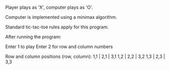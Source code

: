 Player plays as 'X', computer plays as 'O'. 

Computer is implemented using a minimax algorithm.

Standard tic-tac-toe rules apply for this program.

After running the program:

Enter 1 to play
Enter 2 for row and column numbers

Row and column positions (row, column): 
1,1 | 2,1 | 3,1
1,2 | 2,2 | 3,2
1,3 | 2,3 | 3,3
